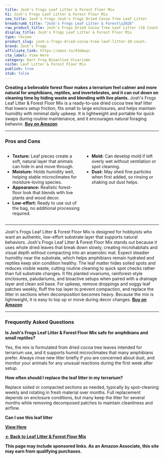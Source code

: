 ```yaml
---
title: Josh's Frogs Leaf Litter & Forest Floor Mix
h1: Josh's Frogs Leaf Litter & Forest Floor Mix
seo_title: Josh's Frogs Josh's Frogs Dried Cocoa Tree Leaf Litter
breadcrumb_title: "Josh's Frogs Leaf Litter & Forest\u2026"
raw_product_title: Josh's Frogs Dried Cocoa Tree Leaf Litter (10 Count)
display_title: Josh's Frogs Leaf Litter & Forest Floor Mix
type: review
product_slug: josh-s-frogs-dried-cocoa-tree-leaf-litter-10-count-
brand: Josh's Frogs
affiliate_link: https://amzn.to/43ebwyc
cta_label: View Here
category: Dart Frog Bioactive Vivariums
niche: Leaf Litter & Forest Floor Mix
publish: true
stub: false
---
```


<div id="intro" class="full-width">
  <p><strong>Creating a believable forest floor makes a terrarium feel calmer and more natural for amphibians, reptiles, and invertebrates, and it can cut down on cleaning time by hiding waste and blending with live plants.</strong> Josh's Frogs Leaf Litter & Forest Floor Mix is a ready-to-use dried cocoa tree leaf litter that lowers setup friction, fits small to large enclosures, and helps maintain humidity with minimal daily upkeep. It is lightweight and portable for quick swaps during routine maintenance, and it encourages natural foraging behavior. <a href="https://amzn.to/43ebwyc" rel="nofollow sponsored noopener" target="_blank"><strong>Buy on Amazon</strong></a></p>
</div>

<hr />
<h3 id="pros-cons">Pros and Cons</h3>
<div class="pc-grid" style="display:grid;grid-template-columns:1fr 1fr;gap:16px;">
  <ul>
    <li><strong>Texture:</strong> Leaf pieces create a soft, natural layer that animals can hide in and move through.</li>
    <li><strong>Moisture:</strong> Holds humidity well, helping stable microclimates for moisture-loving species.</li>
    <li><strong>Appearance:</strong> Realistic forest-floor look that blends with live plants and wood decor.</li>
    <li><strong>Low-effort:</strong> Ready to use out of the bag, no additional processing required.</li>
  </ul>
  <ul>
    <li><strong>Mold:</strong> Can develop mold if left overly wet without ventilation or spot cleaning.</li>
    <li><strong>Dust:</strong> May shed fine particles when first added, so rinsing or shaking out dust helps.</li>
  </ul>
</div>
<hr />

<div class="full-width">
  <p>Josh's Frogs Leaf Litter & Forest Floor Mix is designed for hobbyists who want an authentic, low-effort substrate layer that supports natural behaviors. Josh's Frogs Leaf Litter & Forest Floor Mix stands out because it uses whole dried leaves that break down slowly, creating microhabitats and visual depth without compacting into an anaerobic mat. Expect steadier humidity near the substrate, which helps amphibians remain hydrated and reptiles keep skin condition healthy. The leaf matter hides soiled spots and reduces visible waste, cutting routine cleaning to quick spot checks rather than full substrate changes. It fits planted vivariums, rainforest-style enclosures, paludariums, and bioactive setups when paired with a drainage layer and clean soil base. For upkeep, remove droppings and soggy leaf patches weekly, fluff the top layer to prevent compaction, and replace the litter in sections when decomposition becomes heavy. Because the mix is lightweight, it is easy to top up or move during decor changes. <a href="https://amzn.to/43ebwyc" rel="nofollow sponsored noopener" target="_blank"><strong>Buy on Amazon</strong></a></p>
</div>

<hr />
<h3 id="faqs">Frequently Asked Questions</h3>

<p><strong>Is Josh's Frogs Leaf Litter & Forest Floor Mix safe for amphibians and small reptiles?</strong></p>
<p>Yes, the mix is formulated from dried cocoa tree leaves intended for terrarium use, and it supports humid microclimates that many amphibians prefer. Always rinse new litter briefly if you are concerned about dust, and monitor your animals for any unusual reactions during the first week after setup.</p>

<p><strong>How often should I replace the leaf litter in my terrarium?</strong></p>
<p>Replace soiled or compacted sections as needed, typically by spot-cleaning weekly and rotating in fresh material over months. Full replacement depends on enclosure conditions, but many keep the litter for several months while removing decomposed patches to maintain cleanliness and airflow.</p>

<p><strong>Can I use this leaf litter
<p><a class="btn" href="https://amzn.to/43ebwyc" target="_blank" rel="nofollow sponsored noopener">View Here</a></p>
<p><a href="/roundups/dart-frog-bioactive-vivariums/leaf-litter-forest-floor-mix/">← Back to Leaf Litter & Forest Floor Mix</a></p>
<aside class="disclosure">This page may include sponsored links. As an Amazon Associate, this site may earn from qualifying purchases.</aside>
